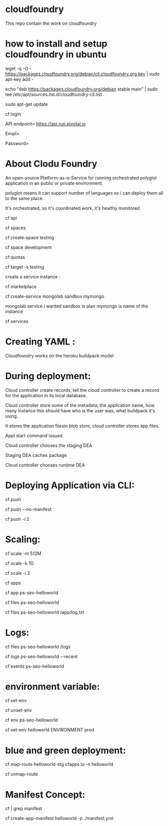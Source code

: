 # cloudfoundry
This repo contain the work on cloudfoundry

# how to install and setup cloudfoundry in ubuntu

wget -q -O - https://packages.cloudfoundry.org/debian/cli.cloudfoundry.org.key | sudo apt-key add -

echo "deb https://packages.cloudfoundry.org/debian stable main" | sudo tee /etc/apt/sources.list.d/cloudfoundry-cli.list

sudo apt-get update

cf login

API endpoint> https://api.run.pivotal.io

Email> 

Password>

# About Clodu Foundry

An open-source Platform-as-a-Service for running orchestrated polyglot application in an public or private environment.

polyglot means it can support number of languages so i can deploy them all to the same place.

It's orchestrated, so it's coordinated work, it's healthy monitored

cf api

cf spaces

cf create-space testing

cf space development

cf quotas

cf target -s testing

create a service instance :

cf marketplace

cf create-service mongolab sandbox mymongo

mongolab service i wanted
sandbox is plan 
mymongo is name of the instance

cf services

# Creating YAML :

Cloudfoundry works on the heroku buildpack model 

# During deployment: 

Cloud controller create records, tell the cloud controller to create a record for the application in its local database.

Cloud controller store some of the metadata, the application name, how many instance this should have who is the user was, what buildpack it's using.

It stores the application filesin blob store, cloud controller stores app files.

Appl start command issued.

Cloud controller chooses the staging DEA

Staging DEA caches package

Cloud controller chooses runtime DEA

# Deploying Application via CLI:

cf push <appname>

cf push <appname> --no-manifest

cf push <appname> -i 2

# Scaling:

cf scale <appname> -m 512M

cf scale <appname> -k 1G

cf scale <appname> -i 2

cf apps

cf app ps-seo-helloworld

cf files ps-seo-helloworld

cf files ps-seo-helloworld /app/log.txt

# Logs:

cf files ps-seo-helloworld /logs

cf logs ps-seo-helloworld --recent

cf events ps-seo-helloworld

# environment variable:

cf set-env <app> <variable name> <variable value>

cf unset-env <app> <variable name>

cf env ps-seo-helloworld

cf set-env helloworld ENVIRONMENT prod

# blue and green deployment:

cf map-route helloworld-stg cfapps.io -n helloworld

cf unmap-route

# Manifest Concept:

 cf | grep manifest

 cf create-app-manifest helloworld -p ./manifest.yml
